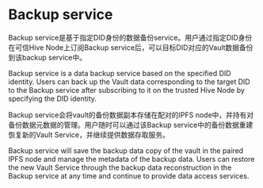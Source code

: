 # Backup service

Backup service是基于指定DID身份的数据备份service。用户通过指定DID身份在可信Hive Node上订阅Backup service后，可以目标DID对应的Vault数据备份到该backup service中。

Backup service is a data backup service based on the specified DID identity. Users can back up the Vault data corresponding to the target DID to the Backup service after subscribing to it on the trusted Hive Node by specifying the DID identity.

Backup service会将vault的备份数据副本存储在配对的IPFS node中，并持有对备份数据元数据的管理。用户随时可以通过该Backup service中的备份数据重建恢复新的Vault Service，并继续提供数据存取服务。

Backup service will save the backup data copy of the vault in the paired IPFS node and manage the metadata of the backup data. Users can restore the new Vault Service through the backup data reconstruction in the Backup service at any time and continue to provide data access services.
